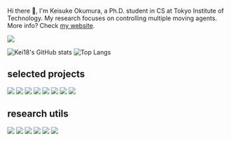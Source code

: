 Hi there 👋, I'm Keisuke Okumura, a Ph.D. student in CS at Tokyo Institute of Technology.
My research focuses on controlling multiple moving agents. More info? Check [my website](https://kei18.github.io/).

![](./images/top.gif)

![Kei18's GitHub stats](https://github-readme-stats.vercel.app/api?username=kei18&count_private=false&show_icons=true)
![Top Langs](https://github-readme-stats.vercel.app/api/top-langs/?username=kei18&exclude_repo=dotfiles&hide=Jupyter%20Notebook,Smalltalk,CMake,Makefile&langs_count=10&layout=compact)

## selected projects

[![](https://github-readme-stats.vercel.app/api/pin/?username=kei18&repo=lacam)](https://github.com/kei18/lacam)
[![](https://github-readme-stats.vercel.app/api/pin/?username=kei18&repo=mappcf)](https://github.com/kei18/mappcf)
[![](https://github-readme-stats.vercel.app/api/pin/?username=kei18&repo=otimapp)](https://github.com/kei18/otimapp)
[![](https://github-readme-stats.vercel.app/api/pin/?username=kei18&repo=tswap)](https://github.com/kei18/tswap)
[![](https://github-readme-stats.vercel.app/api/pin/?username=omron-sinicx&repo=ctrm&lang=python&show_owner=true&lang=python)](https://github.com/omron-sinicx/ctrm)
[![](https://github-readme-stats.vercel.app/api/pin/?username=kei18&repo=pibt2)](https://github.com/kei18/pibt2)
[![](https://github-readme-stats.vercel.app/api/pin/?username=kei18&repo=mapf-IR)](https://github.com/kei18/mapf-IR)
[![](https://github-readme-stats.vercel.app/api/pin/?username=kei18&repo=time-independent-planning)](https://github.com/kei18/time-independent-planning)

## research utils

[![](https://github-readme-stats.vercel.app/api/pin/?username=kei18&repo=awesome_cs-ja_phd_life)](https://github.com/Kei18/awesome_cs-ja_phd_life)
[![](https://github-readme-stats.vercel.app/api/pin/?username=kei18&repo=project-page-generator)](https://github.com/Kei18/project-page-generator)
[![](https://github-readme-stats.vercel.app/api/pin/?username=kei18&repo=latex-template)](https://github.com/kei18/latex-template)
[![](https://github-readme-stats.vercel.app/api/pin/?username=kei18&repo=mapf-visualizer)](https://github.com/kei18/mapf-visualizer)
[![](https://github-readme-stats.vercel.app/api/pin/?username=kei18&repo=grid-pathfinding)](https://github.com/kei18/grid-pathfinding)
[![](https://github-readme-stats.vercel.app/api/pin/?username=kei18&repo=dotfiles)](https://github.com/kei18/dotfiles)
